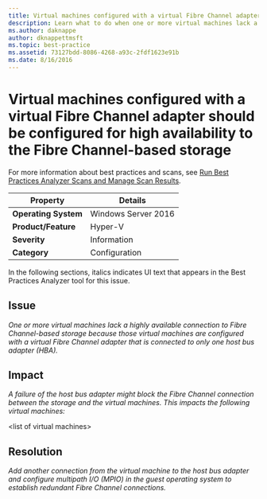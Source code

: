 ```yaml
---
title: Virtual machines configured with a virtual Fibre Channel adapter should be configured for high availability to the Fibre Channel-based storage
description: Learn what to do when one or more virtual machines lack a highly available connection to Fibre Channel-based storage because those virtual machines are configured with a virtual Fibre Channel adapter that is connected to only one host bus adapter (HBA).
ms.author: daknappe
author: dknappettmsft
ms.topic: best-practice
ms.assetid: 73127bdd-8086-4268-a93c-2fdf1623e91b
ms.date: 8/16/2016
---
```

# Virtual machines configured with a virtual Fibre Channel adapter should be configured for high availability to the Fibre Channel-based storage

For more information about best practices and scans, see [Run Best Practices Analyzer Scans and Manage Scan Results](/previous-versions/windows/it-pro/windows-server-2012-R2-and-2012/hh831400(v=ws.11)).

|Property|Details|
|-|-|
|**Operating System**|Windows Server 2016|
|**Product/Feature**|Hyper-V|
|**Severity**|Information|
|**Category**|Configuration|

In the following sections, italics indicates UI text that appears in the Best Practices Analyzer tool for this issue.

## **Issue**
*One or more virtual machines lack a highly available connection to Fibre Channel-based storage because those virtual machines are configured with a virtual Fibre Channel adapter that is connected to only one host bus adapter (HBA).*

## **Impact**
*A failure of the host bus adapter might block the Fibre Channel connection between the storage and the virtual machines. This impacts the following virtual machines:*

\<list of virtual machines>

## **Resolution**
*Add another connection from the virtual machine to the host bus adapter and configure multipath I/O (MPIO) in the guest operating system to establish redundant Fibre Channel connections.*

